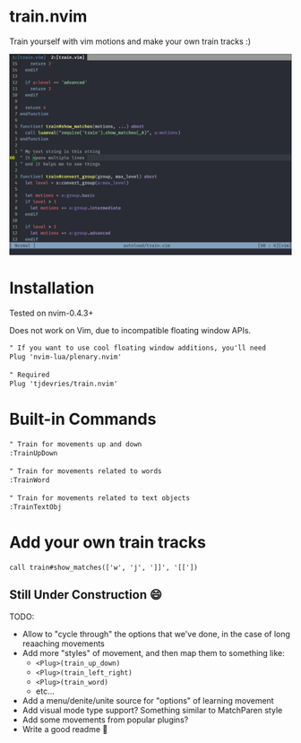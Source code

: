 # train.nvim

Train yourself with vim motions and make your own train tracks :)

![example](./media/example.gif)


# Installation

Tested on nvim-0.4.3+

Does not work on Vim, due to incompatible floating window APIs.

```vim
" If you want to use cool floating window additions, you'll need
Plug 'nvim-lua/plenary.nvim'

" Required
Plug 'tjdevries/train.nvim'
```

# Built-in Commands

```vim
" Train for movements up and down
:TrainUpDown

" Train for movements related to words
:TrainWord

" Train for movements related to text objects
:TrainTextObj
```

# Add your own train tracks

```vim
call train#show_matches(['w', 'j', ']]', '[['])
```

## Still Under Construction :smile:

TODO:
- Allow to "cycle through" the options that we've done, in the case of long reaaching movements
- Add more "styles" of movement, and then map them to something like:
  - `<Plug>(train_up_down)`
  - `<Plug>(train_left_right)`
  - `<Plug>(train_word)`
  - etc...
- Add a menu/denite/unite source for "options" of learning movement
- Add visual mode type support? Something similar to MatchParen style
- Add some movements from popular plugins?
- Write a good readme :star2:
